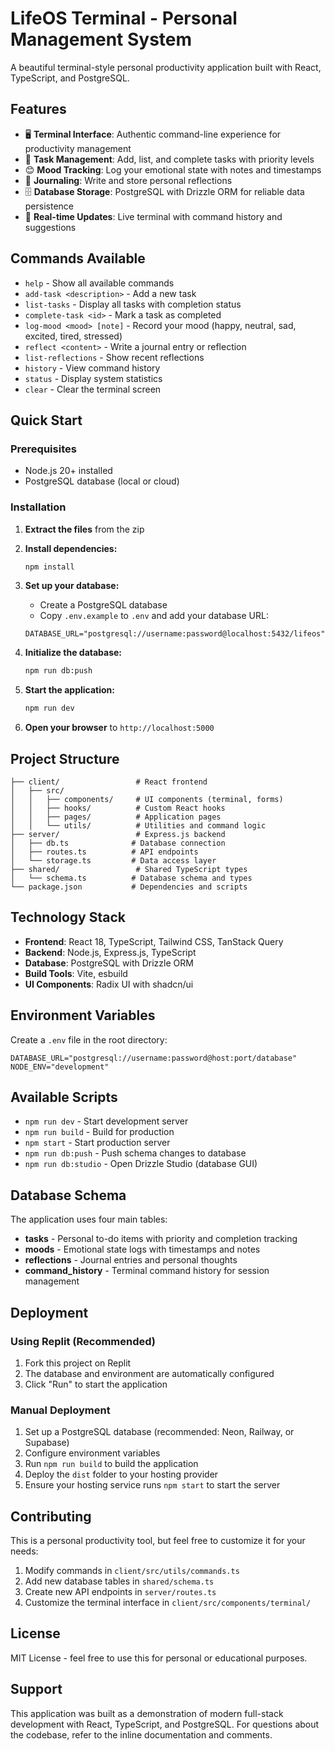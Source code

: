 # LifeOS Terminal - Personal Management System

A beautiful terminal-style personal productivity application built with React, TypeScript, and PostgreSQL.

## Features

- 🖥️ **Terminal Interface**: Authentic command-line experience for productivity management
- 📝 **Task Management**: Add, list, and complete tasks with priority levels
- 😊 **Mood Tracking**: Log your emotional state with notes and timestamps
- 💭 **Journaling**: Write and store personal reflections
- 🗄️ **Database Storage**: PostgreSQL with Drizzle ORM for reliable data persistence
- 🔄 **Real-time Updates**: Live terminal with command history and suggestions

## Commands Available

- `help` - Show all available commands
- `add-task <description>` - Add a new task
- `list-tasks` - Display all tasks with completion status
- `complete-task <id>` - Mark a task as completed
- `log-mood <mood> [note]` - Record your mood (happy, neutral, sad, excited, tired, stressed)
- `reflect <content>` - Write a journal entry or reflection
- `list-reflections` - Show recent reflections
- `history` - View command history
- `status` - Display system statistics
- `clear` - Clear the terminal screen

## Quick Start

### Prerequisites

- Node.js 20+ installed
- PostgreSQL database (local or cloud)

### Installation

1. **Extract the files** from the zip
2. **Install dependencies:**
   ```bash
   npm install
   ```

3. **Set up your database:**
   - Create a PostgreSQL database
   - Copy `.env.example` to `.env` and add your database URL:
   ```
   DATABASE_URL="postgresql://username:password@localhost:5432/lifeos"
   ```

4. **Initialize the database:**
   ```bash
   npm run db:push
   ```

5. **Start the application:**
   ```bash
   npm run dev
   ```

6. **Open your browser** to `http://localhost:5000`

## Project Structure

```
├── client/                 # React frontend
│   ├── src/
│   │   ├── components/     # UI components (terminal, forms)
│   │   ├── hooks/          # Custom React hooks
│   │   ├── pages/          # Application pages
│   │   └── utils/          # Utilities and command logic
├── server/                 # Express.js backend
│   ├── db.ts              # Database connection
│   ├── routes.ts          # API endpoints
│   └── storage.ts         # Data access layer
├── shared/                 # Shared TypeScript types
│   └── schema.ts          # Database schema and types
└── package.json           # Dependencies and scripts
```

## Technology Stack

- **Frontend**: React 18, TypeScript, Tailwind CSS, TanStack Query
- **Backend**: Node.js, Express.js, TypeScript
- **Database**: PostgreSQL with Drizzle ORM
- **Build Tools**: Vite, esbuild
- **UI Components**: Radix UI with shadcn/ui

## Environment Variables

Create a `.env` file in the root directory:

```env
DATABASE_URL="postgresql://username:password@host:port/database"
NODE_ENV="development"
```

## Available Scripts

- `npm run dev` - Start development server
- `npm run build` - Build for production
- `npm start` - Start production server
- `npm run db:push` - Push schema changes to database
- `npm run db:studio` - Open Drizzle Studio (database GUI)

## Database Schema

The application uses four main tables:

- **tasks** - Personal to-do items with priority and completion tracking
- **moods** - Emotional state logs with timestamps and notes
- **reflections** - Journal entries and personal thoughts
- **command_history** - Terminal command history for session management

## Deployment

### Using Replit (Recommended)
1. Fork this project on Replit
2. The database and environment are automatically configured
3. Click "Run" to start the application

### Manual Deployment
1. Set up a PostgreSQL database (recommended: Neon, Railway, or Supabase)
2. Configure environment variables
3. Run `npm run build` to build the application
4. Deploy the `dist` folder to your hosting provider
5. Ensure your hosting service runs `npm start` to start the server

## Contributing

This is a personal productivity tool, but feel free to customize it for your needs:

1. Modify commands in `client/src/utils/commands.ts`
2. Add new database tables in `shared/schema.ts`
3. Create new API endpoints in `server/routes.ts`
4. Customize the terminal interface in `client/src/components/terminal/`

## License

MIT License - feel free to use this for personal or educational purposes.

## Support

This application was built as a demonstration of modern full-stack development with React, TypeScript, and PostgreSQL. For questions about the codebase, refer to the inline documentation and comments.